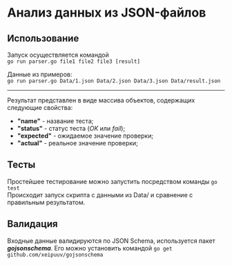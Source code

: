 # Анализ данных из JSON-файлов  

## Использование
Запуск осуществляется командой   
```go run parser.go file1 file2 file3 [result]```    
  
Данные из примеров:   
```go run parser.go Data/1.json Data/2.json Data/3.json Data/result.json```  


---  
Результат представлен в виде массива объектов, содержащих следующие свойства:
* **"name"**     - название теста;
* **"status"**   - статус теста (*OK* или *fail*);
* **"expected"** - ожидаемое значение проверки;
* **"actual"**   - реальное значение проверки;

## Тесты
Простейшее тестирование можно запустить посредством команды ```go test```  
Происходит запуск скрипта с данными из Data/ и сравнение с правильным результатом.

## Валидация
Входные данные валидируются по JSON Schema, используется пакет ***gojsonschema***.
Его можно установить командой ```go get github.com/xeipuuv/gojsonschema```